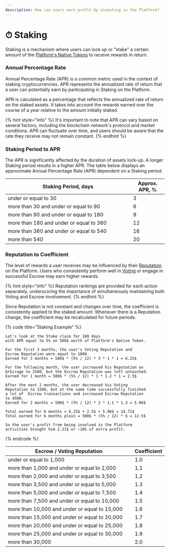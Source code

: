 ```yaml
---
description: How can users earn profit by investing in the Platform?
---
```


# ⏱ Staking

Staking is a mechanism where users can lock up or "stake" a certain amount of the [Platform's Native Tokens](../../native-token/tokenomics.md) to receive rewards in return.

### Annual Percentage Rate

Annual Percentage Rate (APR) is a common metric used in the context of staking cryptocurrencies. APR represents the annualized rate of return that a user can potentially earn by participating in Staking on the Platform.

APR is calculated as a percentage that reflects the annualized rate of return on the staked assets. It takes into account the rewards earned over the course of a year relative to the amount initially staked.

{% hint style="info" %}
It's important to note that APR can vary based on several factors, including the blockchain network's protocol and market conditions. APR can fluctuate over time, and users should be aware that the rate they receive may not remain constant.
{% endhint %}

### Staking Period to APR

The APR is significantly affected by the duration of assets lock-up. A longer Staking period results in a higher APR. The table below displays an approximate Annual Percentage Rate (APR) dependent on a Staking period.

<table><thead><tr><th width="380">Staking Period, days</th><th>Approx. APR, %</th></tr></thead><tbody><tr><td>under or equal to 30</td><td>3</td></tr><tr><td>more than 30 and under or equal to 90</td><td>6</td></tr><tr><td>more than 90 and under or equal to 180</td><td>9</td></tr><tr><td>more than 180 and under or equal to 360</td><td>12</td></tr><tr><td>more than 360 and under or equal to 540</td><td>16</td></tr><tr><td>more than 540</td><td>20</td></tr></tbody></table>

### Reputation to Coefficient

The level of rewards a user receives may be influenced by their [Reputation](../../crypto-escrow/reputation.md) on the Platform. Users who consistently perform well in [Voting](../../dispute-resolution/voting.md) or engage in successful Escrow may earn higher rewards.

{% hint style="info" %}
Reputation rankings are provided for each action separately, underscoring the importance of simultaneously maintaining both Voting and Escrow involvement.
{% endhint %}

Since Reputation is not constant and changes over time, the coefficient is consistently applied to the staked amount. Whenever there is a Reputation change, the coefficient may be recalculated for future periods.

{% code title="Staking Example" %}
```
Let's look at the Stake claim for 180 days 
with APR equal to 5% on 500$ worth of Platform's Native Token.

For the first 3 months, the user's Voting Reputation and 
Escrow Reputation were equal to 1000.
Earned for 3 months = 500$ * (5% / 12) * 3 * 1 * 1 = 6.25$

For the following month, the user increased his Reputation on
Arbirage to 2500, but the Escrow Reputation was left untouched.
Earned for 1 month = 500$ * (5% / 12) * 1 * 1.2 * 1 = 2.5$

After the next 2 months, the user decreased his Voting 
Reputation to 1500, but at the same time successfully finished
a lot of  Escrow transactions and increased Escrow Reputation 
to 4500.
Earned for 2 months = 500$ * (5% / 12) * 2 * 1.1 * 1.3 = 5.96$

Total earned for 6 months = 6.25$ + 2.5$ + 5.96$ = 14.71$
Total earned for 6 months plain = 500$ * (5% / 12) * 6 = 12.5$

So the user's profit from being involved in the Platform
activities brought him 2.21$ or ~18% of extra profit.
```
{% endcode %}

<table><thead><tr><th width="418">Escrow / Voting Reputation</th><th>Coefficient</th></tr></thead><tbody><tr><td>under or equal to 1,000</td><td>1.0</td></tr><tr><td>more than 1,000 and under or equal to 2,000</td><td>1.1</td></tr><tr><td>more than 2,000 and under or equal to 3,500</td><td>1.2</td></tr><tr><td>more than 3,500 and under or equal to 5,000</td><td>1.3</td></tr><tr><td>more than 5,000 and under or equal to 7,500</td><td>1.4</td></tr><tr><td>more than 7,500 and under or equal to 10,000</td><td>1.5</td></tr><tr><td>more than 10,000 and under or equal to 15,000</td><td>1.6</td></tr><tr><td>more than 15,000 and under or equal to 20,000</td><td>1.7</td></tr><tr><td>more than 20,000 and under or equal to 25,000</td><td>1.8</td></tr><tr><td>more than 25,000 and under or equal to 30,000</td><td>1.9</td></tr><tr><td>more than 30,000</td><td>2.0</td></tr></tbody></table>
